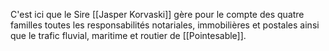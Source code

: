 C'est ici que le Sire [[Jasper Korvaski]] gère pour le compte des quatre familles toutes les responsabilités notariales, immobilières et postales ainsi que le trafic fluvial, maritime et routier de [[Pointesable]].